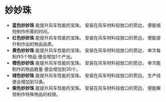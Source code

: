 # 妙妙珠

- **蓝色妙妙珠**
能提升风车性能的宝珠。
安装在风车材料投放口的旁边，
便能缩短制作所需的时间。
- **红色妙妙珠**
能提升风车性能的宝珠。
安装在风车材料投放口的旁边，
便能提升制作出的物品品质。
- **黄色妙妙珠**
能提升风车性能的宝珠。
安装在风车材料投放口的旁边，
单次每制作5个物品
便会增加1个产出。
- **橙色妙妙珠**
能提升风车性能的宝珠。
安装在风车材料投放口的旁边，
单次能制作的物品数量
便会增加到30个。
- **绿色妙妙珠**
能提升风车性能的宝珠。
安装在风车材料投放口的旁边，
生产线便会增加到12条。
- **紫色妙妙珠**
能提升风车性能的宝珠。
安装在风车材料投放口的旁边，
便能解锁制作特殊物品的权限。
